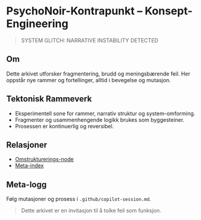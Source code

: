 # PsychoNoir-Kontrapunkt – Konsept-Engineering

> SYSTEM GLITCH: NARRATIVE INSTABILITY DETECTED

## Om
Dette arkivet utforsker fragmentering, brudd og meningsbærende feil. Her oppstår nye rammer og fortellinger, alltid i bevegelse og mutasjon.

## Tektonisk Rammeverk
- Eksperimentell sone for rammer, narrativ struktur og system-omforming.
- Fragmenter og usammenhengende logikk brukes som byggesteiner.
- Prosessen er kontinuerlig og reversibel.

## Relasjoner
- [Omstrukturerings-node](https://github.com/poisontr33s/restructure)
- [Meta-index](https://github.com/poisontr33s/poisontr33s)

## Meta-logg
Følg mutasjoner og prosess i `.github/copilot-session.md`.

> Dette arkivet er en invitasjon til å tolke feil som funksjon.
